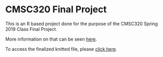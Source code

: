 # CMSC320 Final Project

This is an R based project done for the purpose of the CMSC320 Spring 2019 Class Final Project.

More information on that can be seen [here](http://www.hcbravo.org/IntroDataSci/projects/final_project/).

To access the finalized knitted file, please [click here](https://amirinanto.github.io/cmsc320final/final.html).
